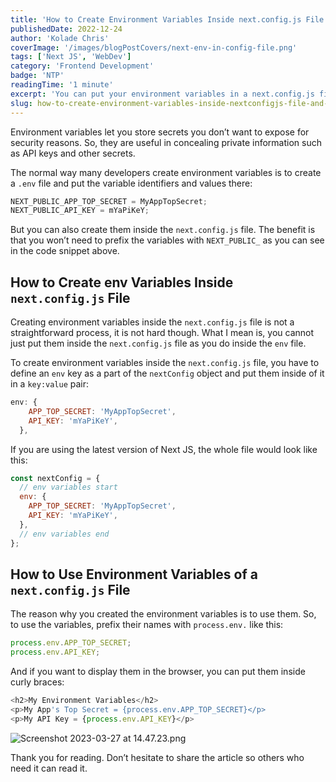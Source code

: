```yaml
---
title: 'How to Create Environment Variables Inside next.config.js File and Use them'
publishedDate: 2022-12-24
author: 'Kolade Chris'
coverImage: '/images/blogPostCovers/next-env-in-config-file.png'
tags: ['Next JS', 'WebDev']
category: 'Frontend Development'
badge: 'NTP'
readingTime: '1 minute'
excerpt: 'You can put your environment variables in a next.config.js file'
slug: how-to-create-environment-variables-inside-nextconfigjs-file-and-use-them
---
```


Environment variables let you store secrets you don’t want to expose for security reasons. So, they are useful in concealing private information such as API keys and other secrets.

The normal way many developers create environment variables is to create a `.env` file and put the variable identifiers and values there:

```js
NEXT_PUBLIC_APP_TOP_SECRET = MyAppTopSecret;
NEXT_PUBLIC_API_KEY = mYaPiKeY;
```

But you can also create them inside the `next.config.js` file. The benefit is that you won’t need to prefix the variables with `NEXT_PUBLIC_` as you can see in the code snippet above.

## How to Create env Variables Inside `next.config.js` File

Creating environment variables inside the `next.config.js` file is not a straightforward process, it is not hard though. What I mean is, you cannot just put them inside the `next.config.js` file as you do inside the `env` file.

To create environment variables inside the `next.config.js` file, you have to define an `env` key as a part of the `nextConfig` object and put them inside of it in a `key:value` pair:

```js
env: {
    APP_TOP_SECRET: 'MyAppTopSecret',
    API_KEY: 'mYaPiKeY',
  },
```

If you are using the latest version of Next JS, the whole file would look like this:

```js
const nextConfig = {
  // env variables start
  env: {
    APP_TOP_SECRET: 'MyAppTopSecret',
    API_KEY: 'mYaPiKeY',
  },
  // env variables end
};
```

## How to Use Environment Variables of a `next.config.js` File

The reason why you created the environment variables is to use them. So, to use the variables, prefix their names with `process.env.` like this:

```js
process.env.APP_TOP_SECRET;
process.env.API_KEY;
```

And if you want to display them in the browser, you can put them inside curly braces:

```js
<h2>My Environment Variables</h2>
<p>My App's Top Secret = {process.env.APP_TOP_SECRET}</p>
<p>My API Key = {process.env.API_KEY}</p>
```

![Screenshot 2023-03-27 at 14.47.23.png](https://media.graphassets.com/bYFBZOeNS460jchZj7Ok)

Thank you for reading. Don’t hesitate to share the article so others who need it can read it.
